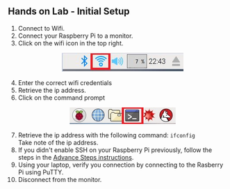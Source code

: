 ## Hands on Lab - Initial Setup

1. Connect to Wifi.
  1. Connect your Raspberry Pi to a monitor.
  1. Click on the wifi icon in the top right.
      <p align="center">
        <img src="/images/wifi.JPG" />
      </p>
  1. Enter the correct wifi credentials
1. Retrieve the ip address.
  1. Click on the command prompt
      <p align="center">
        <img src="/images/CommandPrompt.jpg" /> 
      </p>
  1. Retrieve the ip address with the following command: `ifconfig` <br/>
     Take note of the ip address. 
1. If you didn't enable SSH on your Raspberry Pi previously, follow the steps in the [Advance Steps instructions](/prep). 
1. Using your laptop, verify you connection by connecting to the Rasberry Pi using PuTTY.
1. Disconnect from the monitor.
